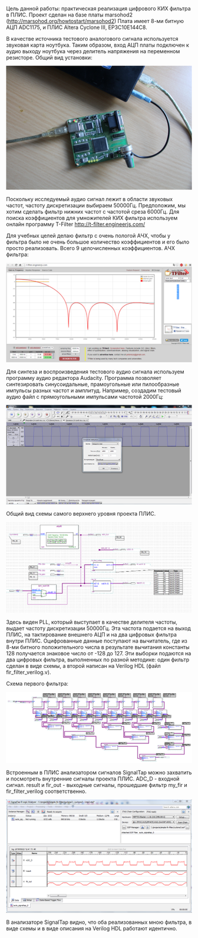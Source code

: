 Цель данной работы: практическая реализация цифрового КИХ фильтра в ПЛИС.
Проект сделан на базе платы marsohod2 (http://marsohod.org/howtostart/marsohod2)
Плата имеет 8-ми битную АЦП ADC1175, и ПЛИС Altera Cyclone III, EP3C10E144C8.

В качестве источника тестового аналогового сигнала используется звуковая карта ноутбука. 
Таким образом, вход АЦП платы подключен к аудио выходу ноутбука через делитель напряжения на переменном резисторе.
Общий вид установки: 

![Иллюстрация к проекту](https://github.com/ilya-kovach/simple-fir-filter/raw/master/pictures/plata.jpg)

Поскольку исследуемый аудио сигнал лежит в области звуковых частот, частоту дискретизации выбираем 50000Гц.
Предположим, мы хотим сделать фильтр нижних частот с частотой среза 6000Гц.
Для поиска коэффициентов для умножителей КИХ фильтра используем онлайн 
программу T-Filter http://t-filter.engineerjs.com/

Для учебных целей делаю фильтр с очень пологой АЧХ, чтобы у фильтра было не очень большое количество 
коэффициентов и его было просто реализовать. Всего 9 целочисленных коэффициентов.
АЧХ фильтра: 

![Иллюстрация к проекту](https://github.com/ilya-kovach/simple-fir-filter/raw/master/pictures/coef.PNG)

Для синтеза и воспроизведения тестового аудио сигнала используем программу аудио редактора Audacity.
Программа позволяет синтезировать синусоидальные, прамоугольные или пилообразные импульсы разных частот и амплитуд.
Например, создадим тестовый аудио файл с прямоугольными импульсами частотой 2000Гц:

![Иллюстрация к проекту](https://github.com/ilya-kovach/simple-fir-filter/raw/master/pictures/audasity.PNG)

Общий вид схемы самого верхнего уровня проекта ПЛИС. 

![Иллюстрация к проекту](https://github.com/ilya-kovach/simple-fir-filter/raw/master/pictures/shema.PNG)

Здесь виден PLL, который выступает в качестве делителя частоты, выдает частоту дискретизации 50000Гц.
Эта частота подается на выход ПЛИС, на тактирование внешнего АЦП и на два цифровых фильтра внутри ПЛИС.
Оцифрованные данные поступают на вычитатель, где из 8-ми битного положительного числа в 
результате вычитания константы 128 получается знаковое число от -128 до 127.
Эти выборки подаются на два цифровых фильтра, выполненных по разной методике: 
один фильтр сделан в виде схемы, а второй написан на Verilog HDL (файл fir_filter_verilog.v).

Схема первого фильтра:

![Иллюстрация к проекту](https://github.com/ilya-kovach/simple-fir-filter/raw/master/pictures/firfilter.PNG)

Встроенным в ПЛИС анализатором сигналов SignalTap можно захватить и посмотреть внутренние сигналы проекта ПЛИС.
ADC_D - входной сигнал. result и fir_out - выходные сигналы, прошедшие фильтр my_fir и fir_filter_verilog соответственно. 

![Иллюстрация к проекту](https://github.com/ilya-kovach/simple-fir-filter/raw/master/pictures/signal-tap.PNG)

В анализаторе SignalTap видно, что оба реализованных мною фильтра, в виде 
схемы и в виде описания на Verilog HDL работают идентично.
